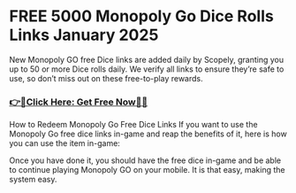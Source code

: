 

# FREE 5000 Monopoly Go Dice Rolls Links  January 2025


New Monopoly GO free Dice links are added daily by Scopely, granting you up to 50 or more Dice rolls daily. We verify all links to ensure they’re safe to use, so don’t miss out on these free-to-play rewards.



### [👉📲Click Here: Get Free Now🔶🔷](https://rewardzap.com/monopoly/)



How to Redeem Monopoly Go Free Dice Links
If you want to use the Monopoly Go free dice links in-game and reap the benefits of it, here is how you can use the item in-game:

Once you have done it, you should have the free dice in-game and be able to continue playing Monopoly GO on your mobile. It is that easy, making the system easy.






